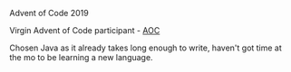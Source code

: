 Advent of Code 2019

Virgin Advent of Code participant - [AOC](https://adventofcode.com/2019)

Chosen Java as it already takes long enough to write, haven't got time at the mo to be learning a new language.

 